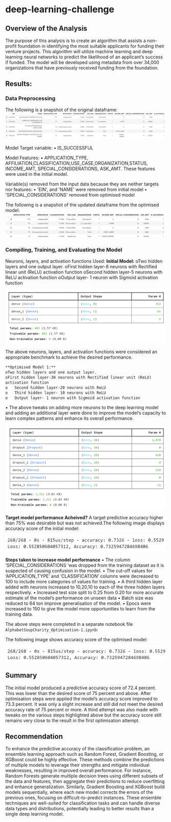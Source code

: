# deep-learning-challenge
## Overview of the Analysis
The purpose of this analysis is to create an algorithm that assists a non-profit foundation in identifying the most suitable applicants for funding their venture projects. This algorithm will utilize machine learning and deep learning neural networks to predict the likelihood of an applicant’s success if funded. The model will be developed using metadata from over 34,000 organizations that have previously received funding from the foundation.

## Results: 
### Data Preprocessing
The following is a snapshot of the original dataframe:
![original dataframe](./Images/original%20dataset.png)

Model Target variable:
•	IS_SUCCESSFUL 

Model Features:
•	APPLICATION_TYPE, AFFILIATION,CLASSIFICATION,USE_CASE,ORGANIZATION,STATUS,	INCOME_AMT,	SPECIAL_CONSIDERATIONS, ASK_AMT. These features were used in the initial model. 

Variable(s) removed from the input data because they are neither targets nor features:
•	'EIN', and 'NAME' were removed from initial model
• 'SPECIAL_CONSIDERATIONS' removed from optimised model 

The following is a snapshot of the updated dataframe from the optimised model:
![updated dataframe](./Images/removed%20columns.png)

### Compiling, Training, and Evaluating the Model
Neurons, layers, and activation functions Used:
    **Initial Model:**
    oTwo hidden layers and one output layer. 
    oFirst hidden layer-8 neurons with Rectified linear unit (ReLU) activation function
    oSecond hidden layer-5 neurons with ReLU activation function
    oOutput layer- 1 neuron with Sigmoid activation function
    
![Neurons and Layers 1](./Images/initial%20model%20layers%20and%20neurons.png)

The above neurons, layers, and activation functions were considered an appropriate benchmark to achieve the desired performance.
    
    **Optimised Model 1:**
    oTwo hidden layers and one output layer. 
    oFirst hidden layer-30 neurons with Rectified linear unit (ReLU) activation function
    o	Second hidden layer-20 neurons with ReLU
    o	Third hidden layer- 10 neurons with ReLU
    o	Output layer- 1 neuron with Sigmoid activation function
• The above tweaks on adding more neurons to the deep learning model and adding an additional layer were done to improve the model’s capacity to learn complex patterns and enhance its overall performance.

![Neurons and Layers 2](./Images/optimised%20model%20layers%20and%20neurons.png)

**Target model performance Acheived?**
A target predictive accuracy higher than 75% was desirable but was not achieved.The following image displays accuracy score of the initial model:

![Initial Model](./Images/initial%20model%20accuracy.png)

**Steps taken to increase model performance** 
•	The column ‘SPECIAL_CONSIDERATIONS ‘was dropped from the training dataset as it is suspected of causing confusion in the model. 
•	The cut-off values for ‘APPLICATION_TYPE’ and ‘CLASSIFICATION’ columns were decreased to 100 to include more categories of values for training. 
•	A third hidden layer added with neurons increased to 10,20,10 to each of the three hidden layers respectively. 
•	Increased test size split to 0.25 from 0.20 for more accurate estimate of the model’s performance on unseen data
•	Batch size was reduced to 64 ton improve generalisation of the model. 
•	Epocs were increased to 150 to give the model more opportunities to learn from the training data. 

The above steps were completed in a separate notebook file `AlphabetSoupCharity_Optimisation-1.ipynb`: 

The following image shows accuracy score of the optimised model:

![Optimised Model](./Images/optimised%20model%20accuracy.png)

## Summary
The initial model produced a predictive accuracy score of 72.4 percent. This was lower than the desired score of 75 percent and above. After optimisation steps were applied the model’s accuracy score improved to 73.3 percent. It was only a slight increase and still did not meet the desired accuracy rate of 75 percent or more. A third attempt was also made with tweaks on the various steps highlighted above but the accuracy score still remains very close to the result in the first optimisation attempt. 

## Recommendation
To enhance the predictive accuracy of the classification problem, an ensemble learning approach such as Random Forest, Gradient Boosting, or XGBoost could be highly effective. These methods combine the predictions of multiple models to leverage their strengths and mitigate individual weaknesses, resulting in improved overall performance. For instance, Random Forests generate multiple decision trees using different subsets of the data and features, then aggregate their predictions to reduce overfitting and enhance generalization. Similarly, Gradient Boosting and XGBoost build models sequentially, where each new model corrects the errors of the previous ones, focusing on difficult-to-predict instances. These ensemble techniques are well-suited for classification tasks and can handle diverse data types and distributions, potentially leading to better results than a single deep learning model.
